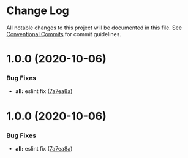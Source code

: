 # Change Log

All notable changes to this project will be documented in this file.
See [Conventional Commits](https://conventionalcommits.org) for commit guidelines.

# 1.0.0 (2020-10-06)


### Bug Fixes

* **all:** eslint fix ([7a7ea8a](https://github.com/xcritical-software/lernify/commit/7a7ea8a8b20032573f221e35a5035ed631250f55))





# 1.0.0 (2020-10-06)


### Bug Fixes

* **all:** eslint fix ([7a7ea8a](https://github.com/xcritical-software/lernify/commit/7a7ea8a8b20032573f221e35a5035ed631250f55))
